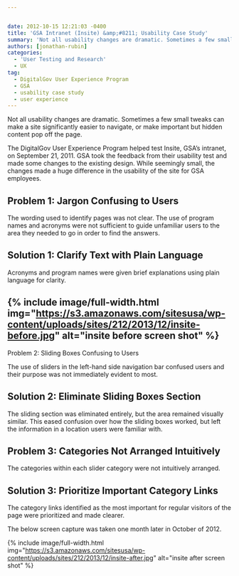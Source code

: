 ```yaml
---


date: 2012-10-15 12:21:03 -0400
title: 'GSA Intranet (Insite) &amp;#8211; Usability Case Study'
summary: 'Not all usability changes are dramatic. Sometimes a few small tweaks can make a site significantly easier to navigate, or make important but hidden content pop off the page. The DigitalGov User Experience Program helped&nbsp;test Insite, GSA&amp;#8217;s intranet, on September 21, 2011.&nbsp;GSA took the feedback from their usability test and made some changes to the'
authors: [jonathan-rubin]
categories:
  - 'User Testing and Research'
  - UX
tag:
  - DigitalGov User Experience Program
  - GSA
  - usability case study
  - user experience
---
```


Not all usability changes are dramatic. Sometimes a few small tweaks can make a site significantly easier to navigate, or make important but hidden content pop off the page.

The DigitalGov User Experience Program helped test Insite, GSA&#8217;s intranet, on September 21, 2011. GSA took the feedback from their usability test and made some changes to the existing design. While seemingly small, the changes made a huge difference in the usability of the site for GSA employees.

## Problem 1: Jargon Confusing to Users

The wording used to identify pages was not clear. The use of program names and acronyms were not sufficient to guide unfamiliar users to the area they needed to go in order to find the answers.

## Solution 1: Clarify Text with Plain Language

Acronyms and program names were given brief explanations using plain language for clarity.

## {% include image/full-width.html img="https://s3.amazonaws.com/sitesusa/wp-content/uploads/sites/212/2013/12/insite-before.jpg" alt="insite before screen shot" %}
Problem 2: Sliding Boxes Confusing to Users

The use of sliders in the left-hand side navigation bar confused users and their purpose was not immediately evident to most.

## Solution 2: Eliminate Sliding Boxes Section

The sliding section was eliminated entirely, but the area remained visually similar. This eased confusion over how the sliding boxes worked, but left the information in a location users were familiar with.

## Problem 3: Categories Not Arranged Intuitively

The categories within each slider category were not intuitively arranged.

## Solution 3: Prioritize Important Category Links

The category links identified as the most important for regular visitors of the page were prioritized and made clearer.

The below screen capture was taken one month later in October of 2012.

{% include image/full-width.html img="https://s3.amazonaws.com/sitesusa/wp-content/uploads/sites/212/2013/12/insite-after.jpg" alt="insite after screen shot" %}


&nbsp;